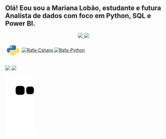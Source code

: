 ## Olá! Eou sou a Mariana Lobão, estudante e futura Analista de dados com foco em Python, SQL e Power BI.

<div align="center">
  <a href="https://github.com/MarianaLobao">
  <img height="160em" src="https://github-readme-stats.vercel.app/api?username=MarianaLobao&show_icons=true&theme=dracula&include_all_commits=true&count_private=true"/>
  <img height="150em" src="https://github-readme-stats.vercel.app/api/top-langs/?username=MarianaLobao&layout=compact&langs_count=7&theme=dracula"/>
</div>
  
  <div style="display: inline_block"><br>
 
  <img align="center" alt="Rafa-Python" height="40" width="50" src="https://raw.githubusercontent.com/devicons/devicon/master/icons/python/python-original.svg">
  <img align="center" alt="Rafa-Csharp" height="80" width="100" src="https://cdn.jsdelivr.net/gh/devicons/devicon/icons/mysql/mysql-original-wordmark.svg">
  <img align="center" alt="Rafa-Python" height="80" width="80" src="https://cdn.jsdelivr.net/gh/devicons/devicon/icons/pandas/pandas-original-wordmark.svg" />
  </div>
  
  ##
  
  
<div> 
  
  <a href = "mailto:maryylobao1992@gmail.com"><img src="https://img.shields.io/badge/Gmail-D14836?style=for-the-badge&logo=gmail&logoColor=white" target="_blank"></a>
  <a href="https://www.linkedin.com/in/mariana-lob%C3%A3o-1544830" target="_blank"><img src="https://img.shields.io/badge/-LinkedIn-%230077B5?style=for-the-badge&logo=linkedin&logoColor=white" target="_blank"></a> 
 
  ![Snake animation](https://github.com/rafaballerini/rafaballerini/blob/output/github-contribution-grid-snake.svg)
 
</div>
